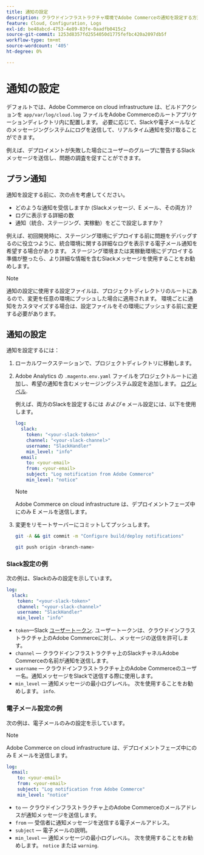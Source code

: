 ```yaml
---
title: 通知の設定
description: クラウドインフラストラクチャ環境でAdobe Commerceの通知を設定する方法について説明します。
feature: Cloud, Configuration, Logs
exl-id: be48abcd-4753-4e89-83fe-0aadfb0415c2
source-git-commit: 1253d8357fd2554050d1775fefbc420a2097db5f
workflow-type: tm+mt
source-wordcount: '405'
ht-degree: 0%

---
```


# 通知の設定

デフォルトでは、Adobe Commerce on cloud infrastructure は、ビルドアクションを `app/var/log/cloud.log` ファイルをAdobe Commerceのルートアプリケーションディレクトリ内に配置します。 必要に応じて、Slackや電子メールなどのメッセージングシステムにログを送信して、リアルタイム通知を受け取ることができます。

例えば、デプロイメントが失敗した場合にユーザーのグループに警告するSlackメッセージを送信し、問題の調査を促すことができます。

## プラン通知

通知を設定する前に、次の点を考慮してください。

- どのような通知を受信しますか (Slackメッセージ、E メール、その両方 )?
- ログに表示する詳細の数
- 通知（統合、ステージング、実稼動）をどこで設定しますか？

例えば、初回開発時に、ステージング環境にデプロイする前に問題をデバッグするのに役立つように、統合環境に関する詳細なログを表示する電子メール通知を希望する場合があります。 ステージング環境または実稼動環境にデプロイする準備が整ったら、より詳細な情報を含むSlackメッセージを使用することをお勧めします。

>[!NOTE]
>
>通知の設定に使用する設定ファイルは、プロジェクトディレクトリのルートにあるので、変更を任意の環境にプッシュした場合に適用されます。 環境ごとに通知をカスタマイズする場合は、設定ファイルをその環境にプッシュする前に変更する必要があります。

## 通知の設定

通知を設定するには：

1. ローカルワークステーションで、プロジェクトディレクトリに移動します。
1. Adobe Analytics の `.magento.env.yaml` ファイルをプロジェクトルートに追加し、希望の通知を含むメッセージングシステム設定を追加します。 [ログレベル](log-handlers.md#log-levels).

   例えば、両方のSlackを設定するには _および_ e メール設定には、以下を使用します。

   ```yaml
   log:
     slack:
       token: "<your-slack-token>"
       channel: "<your-slack-channel>"
       username: "SlackHandler"
       min_level: "info"
     email:
       to: <your-email>
       from: <your-email>
       subject: "Log notification from Adobe Commerce"
       min_level: "notice"
   ```

   >[!NOTE]
   >
   >Adobe Commerce on cloud infrastructure は、デプロイメントフェーズ中にのみ E メールを送信します。

1. 変更をリモートサーバーにコミットしてプッシュします。

   ```bash
   git -A && git commit -m "Configure build/deploy notifications"
   ```

   ```bash
   git push origin <branch-name>
   ```

### Slack設定の例

次の例は、Slackのみの設定を示しています。

```yaml
log:
  slack:
    token: "<your-slack-token>"
    channel: "<your-slack-channel>"
    username: "SlackHandler"
    min_level: "info"
```

- `token`—Slack [ユーザートークン](https://api.slack.com/docs/token-types#user). ユーザートークンは、クラウドインフラストラクチャ上のAdobe Commerceに対し、メッセージの送信を許可します。
- `channel` — クラウドインフラストラクチャ上のSlackチャネルAdobe Commerceの名前が通知を送信します。
- `username` — クラウドインフラストラクチャ上のAdobe Commerceのユーザー名。通知メッセージをSlackで送信する際に使用します。
- `min_level` — 通知メッセージの最小ログレベル。 次を使用することをお勧めします。 `info`.

### 電子メール設定の例

次の例は、電子メールのみの設定を示しています。

>[!NOTE]
>
>Adobe Commerce on cloud infrastructure は、デプロイメントフェーズ中にのみ E メールを送信します。

```yaml
log:
  email:
    to: <your-email>
    from: <your-email>
    subject: "Log notification from Adobe Commerce"
    min_level: "notice"
```

- `to` — クラウドインフラストラクチャ上のAdobe Commerceのメールアドレスが通知メッセージを送信します。
- `from` — 受信者に通知メッセージを送信する電子メールアドレス。
- `subject` — 電子メールの説明。
- `min_level` — 通知メッセージの最小ログレベル。 次を使用することをお勧めします。 `notice` または `warning`.
